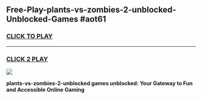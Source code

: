 
## Free-Play-plants-vs-zombies-2-unblocked-Unblocked-Games #aot61
<h3>
<a href="https://news.freeplayer.one?title=plants-vs-zombies-2-unblocked&ref=8M">CLICK TO PLAY</a></h3>
<hr>

<h3>
<a href="https://news.freeplayer.one?title=plants-vs-zombies-2-unblocked&ref=8M">CLICK 2 PLAY</a>
  
</h3>

<a href="https://news.freeplayer.one?title=plants-vs-zombies-2-unblocked&ref=8M"><img src="https://clearcache.store/games.png"></a>


**plants-vs-zombies-2-unblocked games unblocked: Your Gateway to Fun and Accessible Online Gaming**
